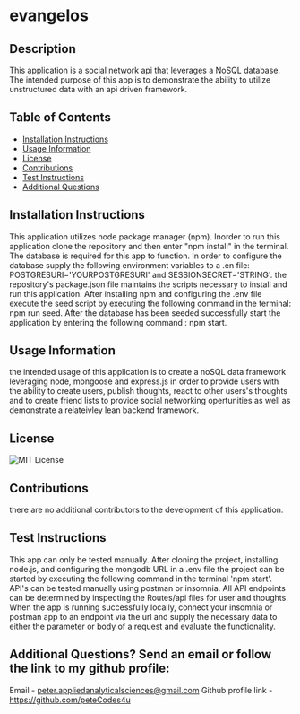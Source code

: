 # evangelos

## Description
This application is a social network api that leverages a NoSQL database. The intended purpose of this app is to demonstrate the ability to utilize unstructured data with an api driven framework.

## Table of Contents
- [Installation Instructions](#Installation-Instructions)
- [Usage Information](#Usage-Information)
- [License](#License)
- [Contributions](#Contributions)
- [Test Instructions](#Test-Instructions)
- [Additional Questions](#additional-questions-send-an-email-or-follow-the-link-to-my-github-profile)

## Installation Instructions
This application utilizes node package manager (npm). Inorder to run this application clone the repository and then enter "npm install" in the terminal. The database is required  for this app to function. In order to configure the database supply the following environment variables to a .en file: POSTGRESURI='YOURPOSTGRESURI' and SESSIONSECRET='STRING'. the repository's package.json file maintains the scripts necessary to install and run this application. After installing npm and configuring the .env file execute the seed script by executing the following command in the terminal: npm run seed. After the database has been seeded successfully start the application by entering the following command : npm start.

## Usage Information
the intended usage of this application is to create a noSQL data framework leveraging node, mongoose and express.js in order to provide users with the ability to create users, publish thoughts, react to other users's thoughts and to create friend lists to provide social networking opertunities as well as demonstrate a relateivley lean backend framework. 

## License
![MIT License](https://img.shields.io/badge/License-MIT-yellow.svg)

## Contributions
there are no additional contributors to the development of this application.

## Test Instructions
This app can only be tested manually. After cloning the project, installing node.js, and configuring the mongodb URL in a .env file the project can be started by executing the following command in the terminal 'npm start'. API's can be tested manually using postman or insomnia. All API endpoints can be determined by inspecting the Routes/api files for user and thoughts. When the app is running successfully locally, connect your insomnia or postman app to an endpoint via the url and supply the necessary data to either the parameter or body of a request and evaluate the functionality.

## Additional Questions? Send an email or follow the link to my github profile:
Email - peter.appliedanalyticalsciences@gmail.com 
Github profile link - https://github.com/peteCodes4u
